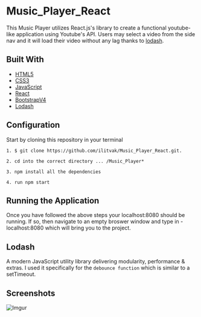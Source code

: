 Music_Player_React
===========
This Music Player utilizes React.js's library to create a functional youtube-like application using Youtube's API. Users may select a video from the side nav and it will load their video without any lag thanks to [lodash](https://lodash.com/). 

Built With
----------

* [HTML5](https://developer.mozilla.org/en-US/docs/Web/Guide/HTML/HTML5)
* [CSS3](https://developer.mozilla.org/en-US/docs/Web/CSS/CSS3)
* [JavaScript](http://javascript.com)
* [React](https://reactjs.org/)
* [BootstrapV4](https://v4-alpha.getbootstrap.com/)
* [Lodash](https://lodash.com/)

Configuration
-------------

Start by cloning this repository in your terminal
```
1. $ git clone https://github.com/ilitvak/Music_Player_React.git.
```
```
2. cd into the correct directory ... /Music_Player*
```
```
3. npm install all the dependencies
```
```
4. run npm start 
```

Running the Application
-----------------------

Once you have followed the above steps your localhost:8080 should be running. If so, then navigate to an empty broswer window and type in - localhost:8080 which will bring you to the project. 

Lodash
-----------
A modern JavaScript utility library delivering modularity, performance & extras. I used it specifically for the `debounce function` which is similar to a setTimeout.


Screenshots
-----------

![Imgur](https://i.imgur.com/jUI6q2X.png)

